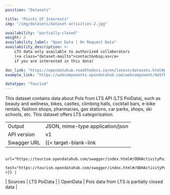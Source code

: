```yaml
---
position: "Datasets"

title: "Points Of Interests"
img: "/img/datasets/dataset-activities-2.jpg"

availability: "partially-closed"
weight: 2
availability_label: "Open Data | On Request Data"
availability_description: >-
    LTS data only available to authorized collaborators
    (<a class="dataset-mailto">contact&nbsp;us</a>
    if you are interested in this data)

doc_link: "https://opendatahub.readthedocs.io/en/latest/datasets.html#poi-dataset"
example_link: "https://webcomponents.opendatahub.com/webcomponent/0e5fbede-4a21-4dd3-bf85-7d2be71dfb12?from=%2F%3Ftags%3Dgastronomy%257Cactivity"

datatype: "Tourism"
---
```


This dataset contains data about PoIs from LTS API (LTS PoiData), such as beauty and wellness, bikes, castles, climbing halls, cocktail bars, e-bike rentals, fashion shops, pharmacies, gas stations, car parks, shops, ski schools, etc. This dataset offers LTS categorization.

|             |                                                                                            |
| :---------- | ------------------------------------------------------------------------------------------ |
| Output      | JSON, mime-type application/json                                                           |
| API version | v1                                                                                         |
| Swagger URL | {{< target-blank-link
                        url="https://tourism.opendatahub.com/swagger/index.html#/ODHActivityPoi/get_v1_ODHActivityPoi"
                        text="https://tourism.opendatahub.com/swagger/index.html#/ODHActivityPoi/get_v1_ODHActivityPoi" >}} |
| Sources     | LTS PoiData                                                                                |
| OpenData    | Pois data from LTS is partially closed data                                                    |
